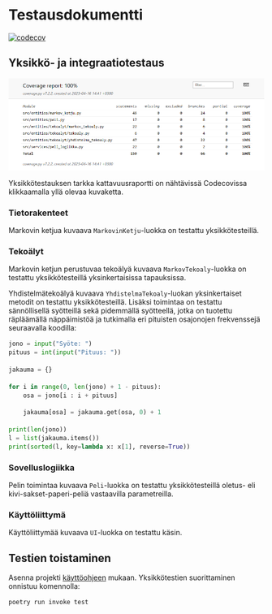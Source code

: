 # Testausdokumentti

[![codecov](https://codecov.io/gh/TheJiahao/kivi-sakset-paperi-tekoaly/branch/main/graph/badge.svg?token=RBLETVT7VW)](https://codecov.io/gh/TheJiahao/kivi-sakset-paperi-tekoaly)

## Yksikkö- ja integraatiotestaus

![Kattavuusraportti](kuvat/kattavuusraportti.png)

Yksikkötestauksen tarkka kattavuusraportti on nähtävissä Codecovissa klikkaamalla yllä olevaa kuvaketta.

### Tietorakenteet

Markovin ketjua kuvaava `MarkovinKetju`-luokka on testattu yksikkötesteillä.

### Tekoälyt

Markovin ketjun perustuvaa tekoälyä kuvaava `MarkovTekoaly`-luokka on testattu yksikkötesteillä yksinkertaisissa tapauksissa.

Yhdistelmätekoälyä kuvaava `YhdistelmaTekoaly`-luokan yksinkertaiset metodit on testattu yksikkötesteillä.
Lisäksi toimintaa on testattu sännöllisellä syötteillä sekä pidemmällä syötteellä, jotka on tuotettu räpläämällä näppäimistöä ja tutkimalla eri pituisten osajonojen frekvenssejä seuraavalla koodilla:

```python
jono = input("Syöte: ")
pituus = int(input("Pituus: "))

jakauma = {}

for i in range(0, len(jono) + 1 - pituus):
    osa = jono[i : i + pituus]

    jakauma[osa] = jakauma.get(osa, 0) + 1

print(len(jono))
l = list(jakauma.items())
print(sorted(l, key=lambda x: x[1], reverse=True))

```

### Sovelluslogiikka

Pelin toimintaa kuvaava `Peli`-luokka on testattu yksikkötesteillä oletus- eli kivi-sakset-paperi-peliä vastaavilla parametreilla.

### Käyttöliittymä

Käyttöliittymää kuvaava `UI`-luokka on testattu käsin.

## Testien toistaminen

Asenna projekti [käyttöohjeen](kayttoohje.md) mukaan.
Yksikkötestien suorittaminen onnistuu komennolla:

```shell
poetry run invoke test
```
